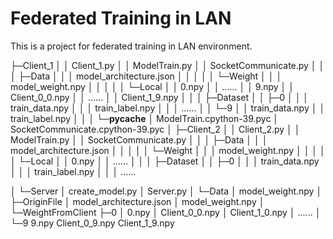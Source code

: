 # Federated Training in LAN
This is a project for federated training in LAN environment.

├─Client_1
│  │  Client_1.py
│  │  ModelTrain.py
│  │  SocketCommunicate.py
│  │
│  ├─Data
│  │  │  model_architecture.json
│  │  │
│  │  └─Weight
│  │      │  model_weight.npy
│  │      │
│  │      └─Local
│  │              0.npy
│  │              ......
│  │              9.npy
│  │              Client_0_0.npy
│  │              ......
│  │              Client_1_9.npy
│  │
│  ├─Dataset
│  │  ├─0
│  │  │      train_data.npy
│  │  │      train_label.npy
│  │  │      ......
│  │  └─9
│  │          train_data.npy
│  │          train_label.npy
│  │
│  └─__pycache__
│          ModelTrain.cpython-39.pyc
│          SocketCommunicate.cpython-39.pyc
│
├─Client_2
│  │  Client_2.py
│  │  ModelTrain.py
│  │  SocketCommunicate.py
│  │
│  ├─Data
│  │  │  model_architecture.json
│  │  │
│  │  └─Weight
│  │      │  model_weight.npy
│  │      │
│  │      └─Local
│  │              0.npy
│  │              ......
│  │
│  ├─Dataset
│  │  ├─0
│  │  │      train_data.npy
│  │  │      train_label.npy
│  │  │      ......

│
└─Server
    │  create_model.py
    │  Server.py
    │
    └─Data
        │  model_weight.npy
        │
        ├─OriginFile
        │      model_architecture.json
        │      model_weight.npy
        │
        └─WeightFromClient
            ├─0
            │      0.npy
            │      Client_0_0.npy
            │      Client_1_0.npy
            │ ......
            │
            └─9
                    9.npy
                    Client_0_9.npy
                    Client_1_9.npy
